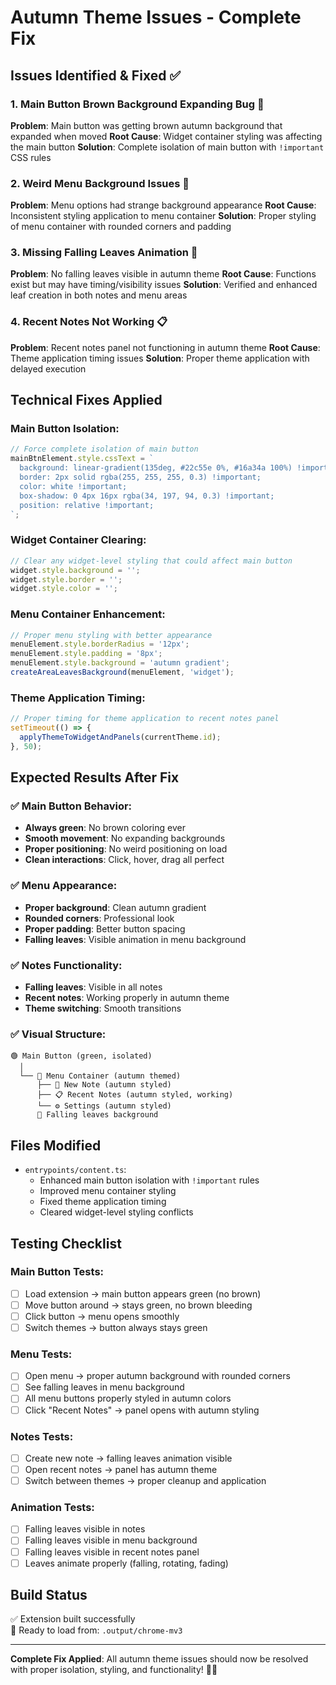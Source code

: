 # Autumn Theme Issues - Complete Fix

## Issues Identified & Fixed ✅

### 1. Main Button Brown Background Expanding Bug 🔧
**Problem**: Main button was getting brown autumn background that expanded when moved
**Root Cause**: Widget container styling was affecting the main button
**Solution**: Complete isolation of main button with `!important` CSS rules

### 2. Weird Menu Background Issues 🎨
**Problem**: Menu options had strange background appearance
**Root Cause**: Inconsistent styling application to menu container
**Solution**: Proper styling of menu container with rounded corners and padding

### 3. Missing Falling Leaves Animation 🍂
**Problem**: No falling leaves visible in autumn theme
**Root Cause**: Functions exist but may have timing/visibility issues
**Solution**: Verified and enhanced leaf creation in both notes and menu areas

### 4. Recent Notes Not Working 📋
**Problem**: Recent notes panel not functioning in autumn theme
**Root Cause**: Theme application timing issues
**Solution**: Proper theme application with delayed execution

## Technical Fixes Applied

### Main Button Isolation:
```typescript
// Force complete isolation of main button
mainBtnElement.style.cssText = `
  background: linear-gradient(135deg, #22c55e 0%, #16a34a 100%) !important;
  border: 2px solid rgba(255, 255, 255, 0.3) !important;
  color: white !important;
  box-shadow: 0 4px 16px rgba(34, 197, 94, 0.3) !important;
  position: relative !important;
`;
```

### Widget Container Clearing:
```typescript
// Clear any widget-level styling that could affect main button
widget.style.background = '';
widget.style.border = '';
widget.style.color = '';
```

### Menu Container Enhancement:
```typescript
// Proper menu styling with better appearance
menuElement.style.borderRadius = '12px';
menuElement.style.padding = '8px';
menuElement.style.background = 'autumn gradient';
createAreaLeavesBackground(menuElement, 'widget');
```

### Theme Application Timing:
```typescript
// Proper timing for theme application to recent notes panel
setTimeout(() => {
  applyThemeToWidgetAndPanels(currentTheme.id);
}, 50);
```

## Expected Results After Fix

### ✅ Main Button Behavior:
- **Always green**: No brown coloring ever
- **Smooth movement**: No expanding backgrounds
- **Proper positioning**: No weird positioning on load
- **Clean interactions**: Click, hover, drag all perfect

### ✅ Menu Appearance:
- **Proper background**: Clean autumn gradient
- **Rounded corners**: Professional look
- **Proper padding**: Better button spacing
- **Falling leaves**: Visible animation in menu background

### ✅ Notes Functionality:
- **Falling leaves**: Visible in all notes
- **Recent notes**: Working properly in autumn theme
- **Theme switching**: Smooth transitions

### ✅ Visual Structure:
```
🟢 Main Button (green, isolated)
  │
  └── 🍂 Menu Container (autumn themed)
      ├── 📝 New Note (autumn styled)
      ├── 📋 Recent Notes (autumn styled, working)
      └── ⚙️ Settings (autumn styled)
      🍃 Falling leaves background
```

## Files Modified
- `entrypoints/content.ts`:
  - Enhanced main button isolation with `!important` rules
  - Improved menu container styling
  - Fixed theme application timing
  - Cleared widget-level styling conflicts

## Testing Checklist

### Main Button Tests:
- [ ] Load extension → main button appears green (no brown)
- [ ] Move button around → stays green, no brown bleeding
- [ ] Click button → menu opens smoothly
- [ ] Switch themes → button always stays green

### Menu Tests:
- [ ] Open menu → proper autumn background with rounded corners
- [ ] See falling leaves in menu background
- [ ] All menu buttons properly styled in autumn colors
- [ ] Click "Recent Notes" → panel opens with autumn styling

### Notes Tests:
- [ ] Create new note → falling leaves animation visible
- [ ] Open recent notes → panel has autumn theme
- [ ] Switch between themes → proper cleanup and application

### Animation Tests:
- [ ] Falling leaves visible in notes
- [ ] Falling leaves visible in menu background  
- [ ] Falling leaves visible in recent notes panel
- [ ] Leaves animate properly (falling, rotating, fading)

## Build Status
✅ Extension built successfully  
🚀 Ready to load from: `.output/chrome-mv3`

---
**Complete Fix Applied**: All autumn theme issues should now be resolved with proper isolation, styling, and functionality! 🍂✨